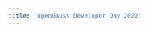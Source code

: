 ```yaml
---
title: 'openGauss Developer Day 2022'
---
```


<script setup lang="ts">
  import TheSummit from "@/views/summit/devday2022/TheDeveloper2022.vue"
</script>

<TheSummit />
